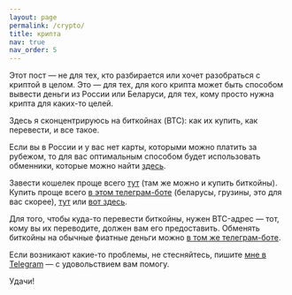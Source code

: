 ```yaml
---
layout: page
permalink: /crypto/
title: крипта
nav: true
nav_order: 5
---
```


Этот пост — не для тех, кто разбирается или хочет разобраться с криптой в целом.
Это — для тех, для кого крипта может быть способом вывести деньги из России или Беларуси, для тех, кому просто нужна крипта для каких-то целей.

Здесь я сконцентрируюсь на биткойнах (BTC): как их купить, как перевести, и все такое.

Если вы в России и у вас нет карты, которыми можно платить за рубежом, то для вас оптимальным способом будет использовать обменники, которые можно найти [здесь](https://www.bestchange.ru/tinkoff-to-bitcoin.html).

Завести кошелек проще всего [тут](https://bitpay.com/) (там же можно и купить биткойны).
Купить проще всего [в этом телеграм-боте](https://t.me/localbtc_by_bot) (беларусы, грузины, это для вас скорее), [тут](https://bitpay.com/) или [вот здесь](https://mercuryo.io).

Для того, чтобы куда-то перевести биткойны, нужен BTC-адрес — тот, кому вы их переводите, должен вам его предоставить.
Обменять биткойны на обычные фиатные деньги можно [в том же телеграм-боте](https://t.me/localbtc_by_bot).

Если возникают какие-то проблемы, не стесняйтесь, пишите [мне в Telegram](https://t.me/sptm_dev) — с удовольствием вам помогу.

Удачи!
